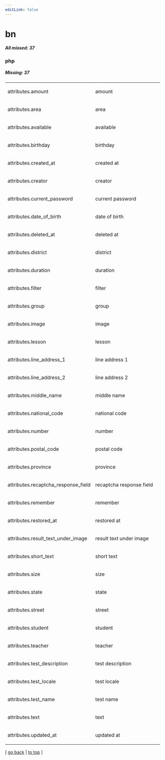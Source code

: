 ```yaml
---
editLink: false
---
```


# bn

##### All missed: 37


### php

##### Missing: 37

<table width="100%">
<tr><td width="50%">

attributes.amount

</td><td width="50%">

amount

</td></tr>
<tr><td width="50%">

attributes.area

</td><td width="50%">

area

</td></tr>
<tr><td width="50%">

attributes.available

</td><td width="50%">

available

</td></tr>
<tr><td width="50%">

attributes.birthday

</td><td width="50%">

birthday

</td></tr>
<tr><td width="50%">

attributes.created_at

</td><td width="50%">

created at

</td></tr>
<tr><td width="50%">

attributes.creator

</td><td width="50%">

creator

</td></tr>
<tr><td width="50%">

attributes.current_password

</td><td width="50%">

current password

</td></tr>
<tr><td width="50%">

attributes.date_of_birth

</td><td width="50%">

date of birth

</td></tr>
<tr><td width="50%">

attributes.deleted_at

</td><td width="50%">

deleted at

</td></tr>
<tr><td width="50%">

attributes.district

</td><td width="50%">

district

</td></tr>
<tr><td width="50%">

attributes.duration

</td><td width="50%">

duration

</td></tr>
<tr><td width="50%">

attributes.filter

</td><td width="50%">

filter

</td></tr>
<tr><td width="50%">

attributes.group

</td><td width="50%">

group

</td></tr>
<tr><td width="50%">

attributes.image

</td><td width="50%">

image

</td></tr>
<tr><td width="50%">

attributes.lesson

</td><td width="50%">

lesson

</td></tr>
<tr><td width="50%">

attributes.line_address_1

</td><td width="50%">

line address 1

</td></tr>
<tr><td width="50%">

attributes.line_address_2

</td><td width="50%">

line address 2

</td></tr>
<tr><td width="50%">

attributes.middle_name

</td><td width="50%">

middle name

</td></tr>
<tr><td width="50%">

attributes.national_code

</td><td width="50%">

national code

</td></tr>
<tr><td width="50%">

attributes.number

</td><td width="50%">

number

</td></tr>
<tr><td width="50%">

attributes.postal_code

</td><td width="50%">

postal code

</td></tr>
<tr><td width="50%">

attributes.province

</td><td width="50%">

province

</td></tr>
<tr><td width="50%">

attributes.recaptcha_response_field

</td><td width="50%">

recaptcha response field

</td></tr>
<tr><td width="50%">

attributes.remember

</td><td width="50%">

remember

</td></tr>
<tr><td width="50%">

attributes.restored_at

</td><td width="50%">

restored at

</td></tr>
<tr><td width="50%">

attributes.result_text_under_image

</td><td width="50%">

result text under image

</td></tr>
<tr><td width="50%">

attributes.short_text

</td><td width="50%">

short text

</td></tr>
<tr><td width="50%">

attributes.size

</td><td width="50%">

size

</td></tr>
<tr><td width="50%">

attributes.state

</td><td width="50%">

state

</td></tr>
<tr><td width="50%">

attributes.street

</td><td width="50%">

street

</td></tr>
<tr><td width="50%">

attributes.student

</td><td width="50%">

student

</td></tr>
<tr><td width="50%">

attributes.teacher

</td><td width="50%">

teacher

</td></tr>
<tr><td width="50%">

attributes.test_description

</td><td width="50%">

test description

</td></tr>
<tr><td width="50%">

attributes.test_locale

</td><td width="50%">

test locale

</td></tr>
<tr><td width="50%">

attributes.test_name

</td><td width="50%">

test name

</td></tr>
<tr><td width="50%">

attributes.text

</td><td width="50%">

text

</td></tr>
<tr><td width="50%">

attributes.updated_at

</td><td width="50%">

updated at

</td></tr>
</table>

[ [go back](../status.md) | [to top](#) ]

